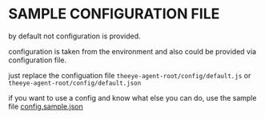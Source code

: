# SAMPLE CONFIGURATION FILE

by default not configuration is provided.

configuration is taken from the environment and also could be provided via configuration file.

just replace the configuation file `theeye-agent-root/config/default.js` or `theeye-agent-root/config/default.json`

if you want to use a config and know what else you can do, use the sample file [config.sample.json]()


